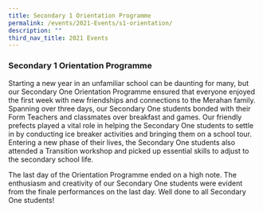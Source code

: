 ```yaml
---
title: Secondary 1 Orientation Programme
permalink: /events/2021-Events/s1-orientation/
description: ""
third_nav_title: 2021 Events
---
```

###  Secondary 1 Orientation Programme 

Starting a new year in an unfamiliar school can be daunting for many, but our Secondary One Orientation Programme ensured that everyone enjoyed the first week with new friendships and connections to the Merahan family. Spanning over three days, our Secondary One students bonded with their Form Teachers and classmates over breakfast and games. Our friendly prefects played a vital role in helping the Secondary One students to settle in by conducting ice breaker activities and bringing them on a school tour. Entering a new phase of their lives, the Secondary One students also attended a Transition workshop and picked up essential skills to adjust to the secondary school life.

The last day of the Orientation Programme ended on a high note. The enthusiasm and creativity of our Secondary One students were evident from the finale performances on the last day. Well done to all Secondary One students!